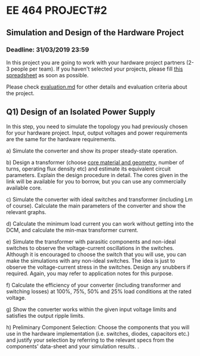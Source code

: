 # EE 464 PROJECT#2

## Simulation and Design of the Hardware Project

### Deadline: 31/03/2019 23:59

In this project you are going to work with your hardware project partners (2-3 people per team). If you haven't selected your projects, please fill [this spreadsheet](https://docs.google.com/spreadsheets/d/1HgNVN4wFpfH8vbBwCHcy3HoVSP6NIBR18eRuBtWIT0I/edit?usp=sharing) as soon as possible.

Please check [evaluation.md](evaluation.md) for other details and evaluation criteria about the project.

## Q1) Design of an Isolated Power Supply

In this step, you need to simulate the topology you had previously chosen for your hardware project. Input, output voltages and power requirements are the same for the hardware requirements.

a) Simulate the converter and show its proper steady-state operation.

b) Design a transformer (choose [core material and geometry](https://docs.google.com/spreadsheets/d/1HXe-ban1QV2iynLcxp-vsHEPFjtSYkQUeh2KFEf1brs/edit?usp=sharing), number of turns, operating flux density etc) and estimate its equivalent circuit parameters. Explain the design procedure in detail. The cores given in the link will be available for you to borrow, but you can use any commercially available core.  

c) Simulate the converter with ideal switches and transformer (including Lm of course). Calculate the main parameters of the converter and show the relevant graphs.

d) Calculate the minimum load current you can work without getting into the DCM, and calculate the min-max transformer current.

e) Simulate the transformer with parasitic components and non-ideal switches to observe the voltage-current oscillations in the switches. Although it is encouraged to choose the switch that you will use, you can make the simulations with any non-ideal switches. The idea is just to observe the voltage-current stress in the switches. Design any snubbers if required. Again, you may refer to application notes for this purpose.

f) Calculate the efficiency of your converter (including transformer and switching losses) at 100%, 75%, 50% and 25% load conditions at the rated voltage.

g) Show the converter works within the given input voltage limits and satisfies the output ripple limits.

h) Preliminary Component Selection: Choose the components that you will use in the hardware implementation (i.e. switches, diodes, capacitors etc.) and justify your selection by referring to the relevant specs from the components' data-sheet and your simulation results.
.

